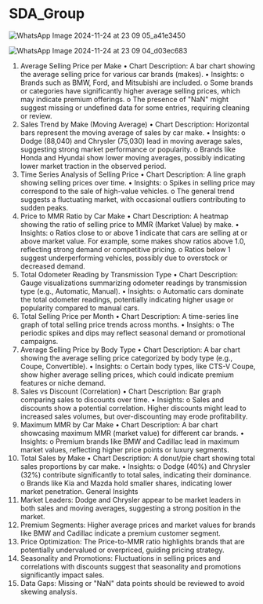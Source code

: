 # SDA_Group

![WhatsApp Image 2024-11-24 at 23 09 05_a41e3450](https://github.com/user-attachments/assets/35a2c48c-9f06-462a-b019-bf1f28721143)

![WhatsApp Image 2024-11-24 at 23 09 04_d03ec683](https://github.com/user-attachments/assets/cdeff9c4-b42b-4894-814d-7327b580e8b9)


1. Average Selling Price per Make
•	Chart Description: A bar chart showing the average selling price for various car brands (makes).
•	Insights: 
o	Brands such as BMW, Ford, and Mitsubishi are included.
o	Some brands or categories have significantly higher average selling prices, which may indicate premium offerings.
o	The presence of "NaN" might suggest missing or undefined data for some entries, requiring cleaning or review.
2. Sales Trend by Make (Moving Average)
•	Chart Description: Horizontal bars represent the moving average of sales by car make.
•	Insights: 
o	Dodge (88,040) and Chrysler (75,030) lead in moving average sales, suggesting strong market performance or popularity.
o	Brands like Honda and Hyundai show lower moving averages, possibly indicating lower market traction in the observed period.
3. Time Series Analysis of Selling Price
•	Chart Description: A line graph showing selling prices over time.
•	Insights: 
o	Spikes in selling price may correspond to the sale of high-value vehicles.
o	The general trend suggests a fluctuating market, with occasional outliers contributing to sudden peaks.
4. Price to MMR Ratio by Car Make
•	Chart Description: A heatmap showing the ratio of selling price to MMR (Market Value) by make.
•	Insights: 
o	Ratios close to or above 1 indicate that cars are selling at or above market value. For example, some makes show ratios above 1.0, reflecting strong demand or competitive pricing.
o	Ratios below 1 suggest underperforming vehicles, possibly due to overstock or decreased demand.
5. Total Odometer Reading by Transmission Type
•	Chart Description: Gauge visualizations summarizing odometer readings by transmission type (e.g., Automatic, Manual).
•	Insights: 
o	Automatic cars dominate the total odometer readings, potentially indicating higher usage or popularity compared to manual cars.
6. Total Selling Price per Month
•	Chart Description: A time-series line graph of total selling price trends across months.
•	Insights: 
o	The periodic spikes and dips may reflect seasonal demand or promotional campaigns.
7. Average Selling Price by Body Type
•	Chart Description: A bar chart showing the average selling price categorized by body type (e.g., Coupe, Convertible).
•	Insights: 
o	Certain body types, like CTS-V Coupe, show higher average selling prices, which could indicate premium features or niche demand.
8. Sales vs Discount (Correlation)
•	Chart Description: Bar graph comparing sales to discounts over time.
•	Insights: 
o	Sales and discounts show a potential correlation. Higher discounts might lead to increased sales volumes, but over-discounting may erode profitability.
9. Maximum MMR by Car Make
•	Chart Description: A bar chart showcasing maximum MMR (market value) for different car brands.
•	Insights: 
o	Premium brands like BMW and Cadillac lead in maximum market values, reflecting higher price points or luxury segments.
10. Total Sales by Make
•	Chart Description: A donut/pie chart showing total sales proportions by car make.
•	Insights: 
o	Dodge (40%) and Chrysler (32%) contribute significantly to total sales, indicating their dominance.
o	Brands like Kia and Mazda hold smaller shares, indicating lower market penetration.
General Insights
1.	Market Leaders: Dodge and Chrysler appear to be market leaders in both sales and moving averages, suggesting a strong position in the market.
2.	Premium Segments: Higher average prices and market values for brands like BMW and Cadillac indicate a premium customer segment.
3.	Price Optimization: The Price-to-MMR ratio highlights brands that are potentially undervalued or overpriced, guiding pricing strategy.
4.	Seasonality and Promotions: Fluctuations in selling prices and correlations with discounts suggest that seasonality and promotions significantly impact sales.
5.	Data Gaps: Missing or "NaN" data points should be reviewed to avoid skewing analysis.



